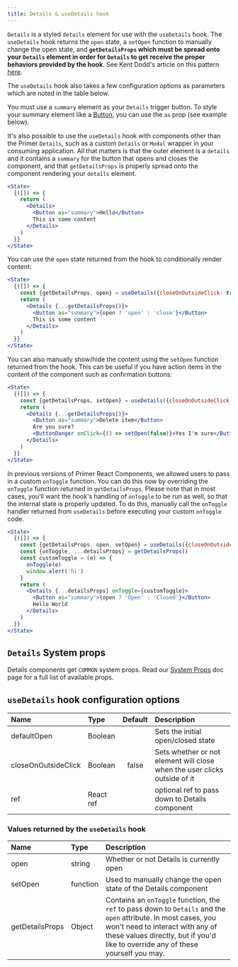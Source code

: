 ```yaml
---
title: Details & useDetails hook
---
```


`Details` is a styled `details` element for use with the `useDetails` hook. The `useDetails` hook returns the `open` state, a `setOpen` function to manually change the open state, and **`getDetailsProps` which must be spread onto your `Details` element in order for `Details` to get receive the proper behaviors provided by the hook**. See Kent Dodd's article on this pattern [here](https://kentcdodds.com/blog/how-to-give-rendering-control-to-users-with-prop-getters).

The `useDetails` hook also takes a few configuration options as parameters which are noted in the table below.


You must use a `summary` element as your `Details` trigger button. To style your summary element like a [Button](./Button), you can use the `as` prop (see example below).

It's also possible to use the `useDetails` hook with components other than the Primer `Details`, such as a custom `Details` or `Modal` wrapper in your consuming application. All that matters is that the outer element is a `details` and it contains a `summary` for the button that opens and closes the component, and that `getDetailsProps` is properly spread onto the component rendering your `details` element.

```jsx live
<State>
  {([]) => {
    return (
      <Details>
        <Button as="summary">Hello</Button>
        This is some content
      </Details>
    )
  }}
</State>

```

You can use the `open` state returned from the hook to conditionally render content:
```jsx live
<State>
  {([]) => {
    const {getDetailsProps, open} = useDetails({closeOnOutsideClick: true})
    return (
      <Details {...getDetailsProps()}>
        <Button as="summary">{open ? 'open' : 'close'}</Button>
        This is some content
      </Details>
    )
  }}
</State>

```

You can also manually show/hide the content using the `setOpen` function returned from the hook. This can be useful if you have action items in the content of the component such as confirmation buttons:

```jsx live
<State>
  {([]) => {
    const {getDetailsProps, setOpen} = useDetails({closeOnOutsideClick: true})
    return (
      <Details {...getDetailsProps()}>
        <Button as="summary">Delete item</Button>
        Are you sure?
        <ButtonDanger onClick={() => setOpen(false)}>Yes I'm sure</ButtonDanger>
      </Details>
    )
  }}
</State>

```

In previous versions of Primer React Components, we allowed users to pass in a custom `onToggle` function. You can do this now by overriding the `onToggle` function returned in `getDetailsProps`. Please note that in most cases, you'll want the hook's handling of  `onToggle` to be run as well, so that the internal state is properly updated. To do this, manually call the `onToggle` handler returned from `useDetails` before executing your custom `onToggle` code.


```jsx live
<State>
  {([]) => {
    const {getDetailsProps, open, setOpen} = useDetails({closeOnOutsideClick: true})
    const {onToggle, ...detailsProps} = getDetailsProps()
    const customToggle = (e) => {
      onToggle(e)
      window.alert('hi')
    }
    return (
      <Details {...detailsProps} onToggle={customToggle}>
        <Button as="summary">{open ? 'Open' : 'Closed'}</Button>
        Hello World
      </Details>
    )
  }}
</State>
```


## `Details` System props

Details components get `COMMON` system props. Read our [System Props](/system-props) doc page for a full list of available props.

## `useDetails` hook configuration options

| Name | Type | Default | Description |
| :- | :- | :-: | :- |
| defaultOpen | Boolean | | Sets the initial open/closed state |
| closeOnOutsideClick | Boolean | false | Sets whether or not element will close when the user clicks outside of it |
| ref | React ref | | optional ref to pass down to Details component |


### Values returned by the `useDetails` hook
| Name | Type | Description |
| :- | :- | :- |
| open | string | Whether or not Details is currently open |
| setOpen | function | Used to manually change the open state of the Details component |
| getDetailsProps | Object | Contains an `onToggle` function, the `ref` to pass down to `Details` and the `open` attribute. In most cases, you won't need to interact with any of these values directly, but if you'd like to override any of these yourself you may.
